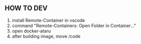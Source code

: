 ## HOW TO DEV
1. install Remote-Container in vscode
2. command "Remote-Containers: Open Folder in Container..."
3. open docker-ataru
4. after building image, move /code